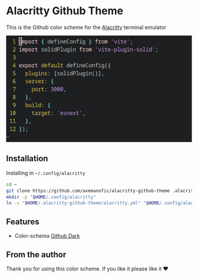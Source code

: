 Alacritty Github Theme
=====

This is the Github color scheme for the [Alacritty](https://github.com/alacritty/alacritty) terminal emulator

![Sceenshot](assets/image.png)

## Installation

Installing in `~/.config/alacritty`

```bash
cd ~
git clone https://github.com/axemanofic/alacritty-github-theme .alacritty-github-theme
mkdir -p "$HOME/.config/alacritty"
ln -s "$HOME/.alacritty-github-theme/alacritty.yml" "$HOME/.config/alacritty/alacritty.yml"
```

## Features

- Color-schema [Github Dark](https://primer.style/primitives/colors)

## From the author

Thank you for using this color scheme.
If you like it please like it :heart:
